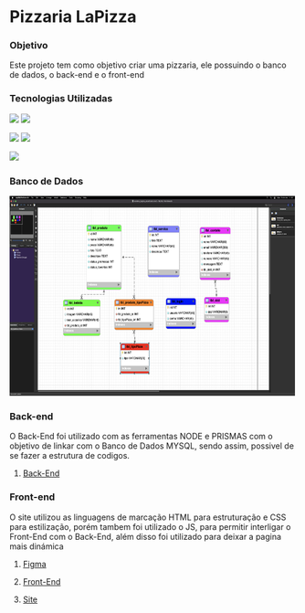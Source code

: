 # Pizzaria LaPizza



### Objetivo

Este projeto tem como objetivo criar uma pizzaria, ele possuindo o banco de dados, o back-end e o front-end





### Tecnologias Utilizadas



<img height="40em" src="https://cdn.jsdelivr.net/gh/devicons/devicon/icons/vscode/vscode-original.svg" /> <img height="40em" src="https://cdn.iconscout.com/icon/free/png-128/postman-3521648-2945092.png"/>

<img height="40em" src="https://cdn.jsdelivr.net/gh/devicons/devicon/icons/figma/figma-original.svg" /> <img height="40em" src="https://cdn.jsdelivr.net/gh/devicons/devicon/icons/git/git-original.svg" /> 

<img height="40em" src="https://dashboard.snapcraft.io/site_media/appmedia/2020/04/mysql-workbench.png">

           


### Banco de Dados



<img height="350em" width="500em" src="./img/banco.png" alt="">   


### Back-end

O Back-End foi utilizado com as ferramentas NODE e PRISMAS com o objetivo de linkar com o Banco de Dados MYSQL, sendo assim, possivel de se fazer a estrutura de codigos.

1. <a href="https://github.com/peruccii/lalapizza">Back-End</a>



### Front-end


O site utilizou as linguagens de marcação HTML para estruturação e CSS para estilização, porém tambem foi utilizado o JS, para permitir interligar o Front-End com o Back-End, além disso foi utilizado para deixar a pagina mais dinámica 



1. <a href="https://www.figma.com/file/fsN6SzrnXr39cX10lJn8Cv/LaPizza-project?node-id=0%3A1&t=BOoTyYfkm2d4hP1O-1"> Figma</a>

2. <a href="https://github.com/peruccii/front-pizzaria">Front-End</a>

3. <a href="https://peruccii.github.io/front-pizzaria/">Site</a>

